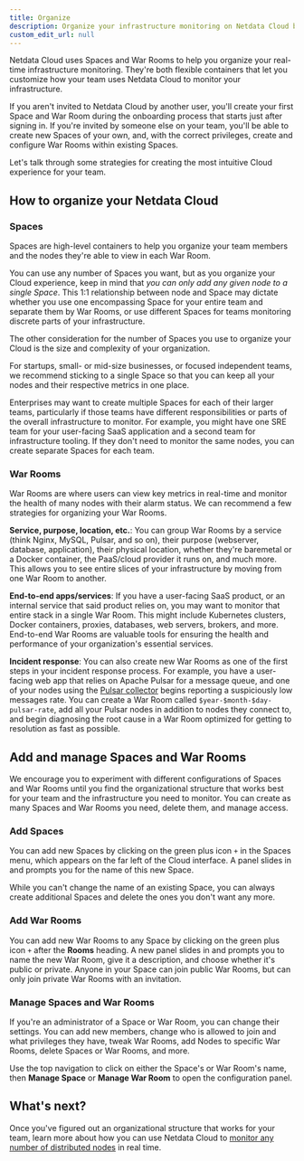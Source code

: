 ```yaml
---
title: Organize
description: Organize your infrastructure monitoring on Netdata Cloud by creating Spaces and War Rooms, then grouping your Agent-monitored nodes.
custom_edit_url: null
---
```


Netdata Cloud uses Spaces and War Rooms to help you organize your real-time infrastructure monitoring. They're both
flexible containers that let you customize how your team uses Netdata Cloud to monitor your infrastructure.

If you aren't invited to Netdata Cloud by another user, you'll create your first Space and War Room during the
onboarding process that starts just after signing in. If you're invited by someone else on your team, you'll be able to
create new Spaces of your own, and, with the correct privileges, create and configure War Rooms within existing Spaces.

Let's talk through some strategies for creating the most intuitive Cloud experience for your team.

## How to organize your Netdata Cloud

### Spaces

Spaces are high-level containers to help you organize your team members and the nodes they're able to view in each
War Room.

You can use any number of Spaces you want, but as you organize your Cloud experience, keep in mind that _you can only
add any given node to a single Space_. This 1:1 relationship between node and Space may dictate whether you use one
encompassing Space for your entire team and separate them by War Rooms, or use different Spaces for teams monitoring
discrete parts of your infrastructure.

The other consideration for the number of Spaces you use to organize your Cloud is the size and complexity of your
organization.

For startups, small- or mid-size businesses, or focused independent teams, we recommend sticking to a single Space so
that you can keep all your nodes and their respective metrics in one place.

Enterprises may want to create multiple Spaces for each of their larger teams, particularly if those teams have
different responsibilities or parts of the overall infrastructure to monitor. For example, you might have one SRE team
for your user-facing SaaS application and a second team for infrastructure tooling. If they don't need to monitor the
same nodes, you can create separate Spaces for each team.

### War Rooms

War Rooms are where users can view key metrics in real-time and monitor the health of many nodes with their alarm
status. We can recommend a few strategies for organizing your War Rooms.

**Service, purpose, location, etc.**: You can group War Rooms by a service (think Nginx, MySQL, Pulsar, and so on),
their purpose (webserver, database, application), their physical location, whether they're baremetal or a Docker
container, the PaaS/cloud provider it runs on, and much more. This allows you to see entire slices of your
infrastructure by moving from one War Room to another.

**End-to-end apps/services**: If you have a user-facing SaaS product, or an internal service that said product relies
on, you may want to monitor that entire stack in a single War Room. This might include Kubernetes clusters, Docker
containers, proxies, databases, web servers, brokers, and more. End-to-end War Rooms are valuable tools for ensuring the
health and performance of your organization's essential services.

**Incident response**: You can also create new War Rooms as one of the first steps in your incident response process.
For example, you have a user-facing web app that relies on Apache Pulsar for a message queue, and one of your nodes
using the [Pulsar collector](/docs/agent/collectors/go.d.plugin/modules/pulsar) begins reporting a suspiciously low
messages rate. You can create a War Room called `$year-$month-$day-pulsar-rate`, add all your Pulsar nodes in addition
to nodes they connect to, and begin diagnosing the root cause in a War Room optimized for getting to resolution as fast
as possible.

## Add and manage Spaces and War Rooms

We encourage you to experiment with different configurations of Spaces and War Rooms until you find the organizational
structure that works best for your team and the infrastructure you need to monitor. You can create as many Spaces and
War Rooms you need, delete them, and manage access.

### Add Spaces

You can add new Spaces by clicking on the green plus icon `+` in the Spaces menu, which appears on the far left of the
Cloud interface. A panel slides in and prompts you for the name of this new Space.

While you can't change the name of an existing Space, you can always create additional Spaces and delete the ones you
don't want any more.

### Add War Rooms

You can add new War Rooms to any Space by clicking on the green plus icon `+` after the **Rooms** heading. A new panel
slides in and prompts you to name the new War Room, give it a description, and choose whether it's public or private.
Anyone in your Space can join public War Rooms, but can only join private War Rooms with an invitation.

### Manage Spaces and War Rooms

If you're an administrator of a Space or War Room, you can change their settings. You can add new members, change who is
allowed to join and what privileges they have, tweak War Rooms, add Nodes to specific War Rooms, delete Spaces or War
Rooms, and more.

Use the top navigation to click on either the Space's or War Room's name, then **Manage Space** or **Manage War Room**
to open the configuration panel.

## What's next?

Once you've figured out an organizational structure that works for your team, learn more about how you can use Netdata
Cloud to [monitor any number of distributed nodes](/docs/cloud/monitor/) in real time.
